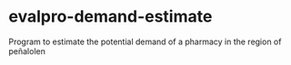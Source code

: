 # evalpro-demand-estimate
Program to estimate the potential demand of a pharmacy in the region of peñalolen

